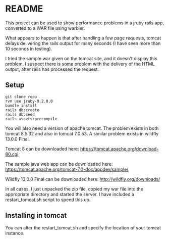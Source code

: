 # README

This project can be used to show performance problems in a jruby rails app, converted to a
WAR file using warbler.

What appears to happen is that after handling a few page requests, tomcat delays delivering
the rails output for many seconds (I have seen more than 10 seconds in testing).

I tried the sample.war given on the tomcat site, and it doesn't display this problem.
I suspect there is some problem with the delivery of the HTML output, after rails has
processed the request.
 
## Setup

```
git clone repo
rvm use jruby-9.2.0.0
bundle install
rails db:create
rails db:seed
rails assets:precompile
```

You will also need a version of apache tomcat. The problem exists in both tomcat 8.5.32 and
also in tomcat 7.0.53. A similar problem exists in wildfly 13.0.0 Final.

Tomcat 8 can be downloaded here: https://tomcat.apache.org/download-80.cgi

The sample java web app can be downloaded here: https://tomcat.apache.org/tomcat-7.0-doc/appdev/sample/

Wildfly 13.0.0 Final can be downloaded here: http://wildfly.org/downloads/

In all cases, I just unpacked the zip file, copied my war file into the appropriate
directory and started the server. I have included a restart_tomcat.sh script to speed this up.

## Installing in tomcat

You can alter the restart_tomcat.sh and specify the location of your tomcat instance.
